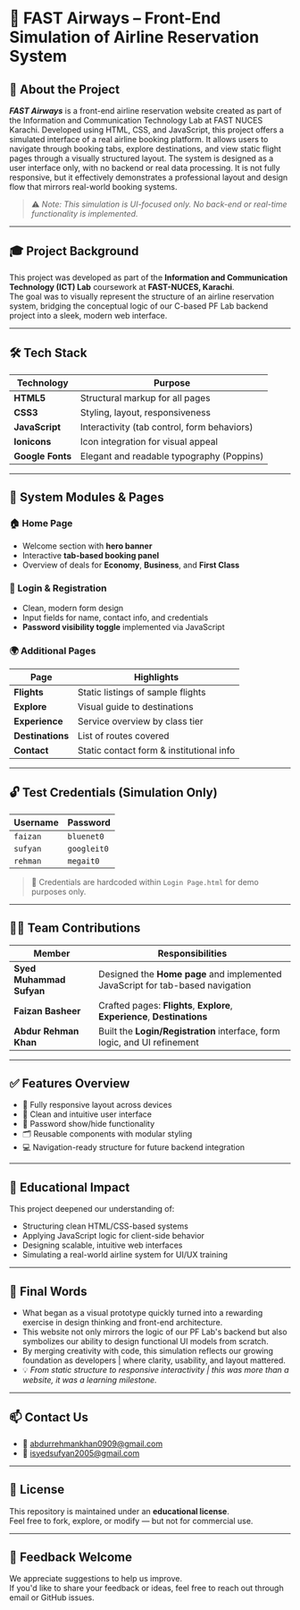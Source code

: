 # 🛫 FAST Airways – Front-End Simulation of Airline Reservation System

## 📘 About the Project
**_FAST Airways_** is a front-end airline reservation website created as part of the Information and Communication Technology Lab at FAST NUCES Karachi.
Developed using HTML, CSS, and JavaScript, this project offers a simulated interface of a real airline booking platform. It allows users to navigate through booking tabs, explore destinations, and view static flight pages through a visually structured layout.
The system is designed as a user interface only, with no backend or real data processing. It is not fully responsive, but it effectively demonstrates a professional layout and design flow that mirrors real-world booking systems.

> ⚠️ *Note: This simulation is UI-focused only. No back-end or real-time functionality is implemented.*

---

## 🎓 Project Background

This project was developed as part of the **Information and Communication Technology (ICT) Lab** coursework at **FAST-NUCES, Karachi**.  
The goal was to visually represent the structure of an airline reservation system, bridging the conceptual logic of our C-based PF Lab backend project into a sleek, modern web interface.

---

## 🛠️ Tech Stack

| Technology     | Purpose                                        |
|----------------|------------------------------------------------|
| **HTML5**      | Structural markup for all pages                |
| **CSS3**       | Styling, layout, responsiveness                |
| **JavaScript** | Interactivity (tab control, form behaviors)    |
| **Ionicons**   | Icon integration for visual appeal             |
| **Google Fonts** | Elegant and readable typography (Poppins)     |

---

## 🧩 System Modules & Pages

### 🏠 Home Page  
- Welcome section with **hero banner**  
- Interactive **tab-based booking panel**  
- Overview of deals for **Economy**, **Business**, and **First Class**

### 🔐 Login & Registration  
- Clean, modern form design  
- Input fields for name, contact info, and credentials  
- **Password visibility toggle** implemented via JavaScript

### 🌍 Additional Pages  
| Page           | Highlights                                                       |
|----------------|------------------------------------------------------------------|
| **Flights**     | Static listings of sample flights                               |
| **Explore**     | Visual guide to destinations                                     |
| **Experience**  | Service overview by class tier                                   |
| **Destinations**| List of routes covered                                           |
| **Contact**     | Static contact form & institutional info                         |

---

## 🔓 Test Credentials (Simulation Only)

| Username | Password     |
|----------|--------------|
| `faizan` | `bluenet0`   |
| `sufyan` | `googleit0`  |
| `rehman` | `megait0`    |

> 🧠 Credentials are hardcoded within `Login Page.html` for demo purposes only.

---

## 👨‍💻 Team Contributions

| Member                 | Responsibilities                                                                |
|------------------------|----------------------------------------------------------------------------------|
| **Syed Muhammad Sufyan** | Designed the **Home page** and implemented JavaScript for tab-based navigation |
| **Faizan Basheer**       | Crafted pages: **Flights**, **Explore**, **Experience**, **Destinations**       |
| **Abdur Rehman Khan**    | Built the **Login/Registration** interface, form logic, and UI refinement       |

---

## ✅ Features Overview

- 📱 Fully responsive layout across devices  
- 🧠 Clean and intuitive user interface  
- 🔐 Password show/hide functionality  
- 🗂 Reusable components with modular styling  
- 💻 Navigation-ready structure for future backend integration

---

## 📌 Educational Impact

This project deepened our understanding of:
- Structuring clean HTML/CSS-based systems  
- Applying JavaScript logic for client-side behavior  
- Designing scalable, intuitive web interfaces  
- Simulating a real-world airline system for UI/UX training

---

## 🧾 Final Words

* What began as a visual prototype quickly turned into a rewarding exercise in design thinking and front-end architecture.                        
* This website not only mirrors the logic of our PF Lab's backend but also symbolizes our ability to design functional UI models from scratch.   
* By merging creativity with code, this simulation reflects our growing foundation as developers | where clarity, usability, and layout mattered. 
* 💡 *From static structure to responsive interactivity | this was more than a website, it was a learning milestone.*                            

---

## 📫 Contact Us

- 📧 [abdurrehmankhan0909@gmail.com](mailto:abdurrehmankhan0909@gmail.com)  
- 📧 [isyedsufyan2005@gmail.com](mailto:isyedsufyan2005@gmail.com)

---

## 📜 License

This repository is maintained under an **educational license**.  
Feel free to fork, explore, or modify — but not for commercial use.

---

## 💬 Feedback Welcome

We appreciate suggestions to help us improve.  
If you'd like to share your feedback or ideas, feel free to reach out through email or GitHub issues.

